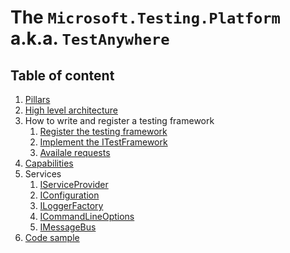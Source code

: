 # The `Microsoft.Testing.Platform` a.k.a. `TestAnywhere`

## Table of content

1. [Pillars](pillars.md)
1. [High level architecture](architecture.md)
1. How to write and register a testing framework
    1. [Register the testing framework](registertestframework.md)
    1. [Implement the ITestFramework](itestframework.md)
    1. [Availale requests](irequest.md)
1. [Capabilities](capabilities.md)
1. Services
    1. [IServiceProvider](iserviceprovider.md)
    1. [IConfiguration](configuration.md)
    1. [ILoggerFactory](iloggerfactory.md)
    1. [ICommandLineOptions](icommandlineoptions.md)
    1. [IMessageBus](imessagebus.md)
1. [Code sample](codesample.md)
